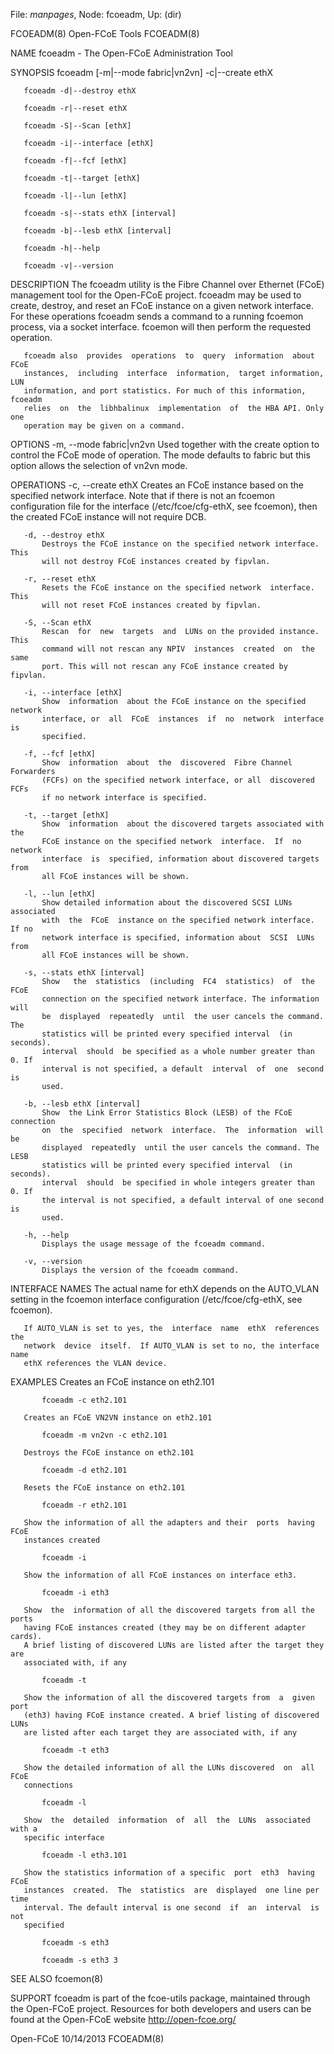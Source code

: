 File: *manpages*,  Node: fcoeadm,  Up: (dir)

FCOEADM(8)                      Open-FCoE Tools                     FCOEADM(8)



NAME
       fcoeadm - The Open-FCoE Administration Tool

SYNOPSIS
       fcoeadm [-m|--mode fabric|vn2vn] -c|--create ethX

       fcoeadm -d|--destroy ethX

       fcoeadm -r|--reset ethX

       fcoeadm -S|--Scan [ethX]

       fcoeadm -i|--interface [ethX]

       fcoeadm -f|--fcf [ethX]

       fcoeadm -t|--target [ethX]

       fcoeadm -l|--lun [ethX]

       fcoeadm -s|--stats ethX [interval]

       fcoeadm -b|--lesb ethX [interval]

       fcoeadm -h|--help

       fcoeadm -v|--version

DESCRIPTION
       The   fcoeadm  utility  is  the  Fibre  Channel  over  Ethernet  (FCoE)
       management tool for the Open-FCoE  project.  fcoeadm  may  be  used  to
       create,  destroy,  and  reset  an  FCoE  instance  on  a  given network
       interface. For these operations fcoeadm sends a command  to  a  running
       fcoemon  process, via a socket interface. fcoemon will then perform the
       requested operation.

       fcoeadm also  provides  operations  to  query  information  about  FCoE
       instances,  including  interface  information,  target information, LUN
       information, and port statistics. For much of this information, fcoeadm
       relies  on  the  libhbalinux  implementation  of  the HBA API. Only one
       operation may be given on a command.

OPTIONS
       -m, --mode fabric|vn2vn
           Used together with the create option to control the  FCoE  mode  of
           operation.  The  mode defaults to fabric but this option allows the
           selection of vn2vn mode.

OPERATIONS
       -c, --create ethX
           Creates an FCoE instance based on the specified network  interface.
           Note  that  if  there  is not an fcoemon configuration file for the
           interface (/etc/fcoe/cfg-ethX, see fcoemon), then the created  FCoE
           instance will not require DCB.

       -d, --destroy ethX
           Destroys the FCoE instance on the specified network interface. This
           will not destroy FCoE instances created by fipvlan.

       -r, --reset ethX
           Resets the FCoE instance on the specified network  interface.  This
           will not reset FCoE instances created by fipvlan.

       -S, --Scan ethX
           Rescan  for  new  targets  and  LUNs on the provided instance. This
           command will not rescan any NPIV  instances  created  on  the  same
           port. This will not rescan any FCoE instance created by fipvlan.

       -i, --interface [ethX]
           Show  information  about the FCoE instance on the specified network
           interface, or  all  FCoE  instances  if  no  network  interface  is
           specified.

       -f, --fcf [ethX]
           Show  information  about  the  discovered  Fibre Channel Forwarders
           (FCFs) on the specified network interface, or all  discovered  FCFs
           if no network interface is specified.

       -t, --target [ethX]
           Show  information  about the discovered targets associated with the
           FCoE instance on the specified network  interface.  If  no  network
           interface  is  specified, information about discovered targets from
           all FCoE instances will be shown.

       -l, --lun [ethX]
           Show detailed information about the discovered SCSI LUNs associated
           with  the  FCoE  instance on the specified network interface. If no
           network interface is specified, information about  SCSI  LUNs  from
           all FCoE instances will be shown.

       -s, --stats ethX [interval]
           Show   the  statistics  (including  FC4  statistics)  of  the  FCoE
           connection on the specified network interface. The information will
           be  displayed  repeatedly  until  the user cancels the command. The
           statistics will be printed every specified interval  (in  seconds).
           interval  should  be specified as a whole number greater than 0. If
           interval is not specified, a default  interval  of  one  second  is
           used.

       -b, --lesb ethX [interval]
           Show  the Link Error Statistics Block (LESB) of the FCoE connection
           on  the  specified  network  interface.  The  information  will  be
           displayed  repeatedly  until the user cancels the command. The LESB
           statistics will be printed every specified interval  (in  seconds).
           interval  should  be specified in whole integers greater than 0. If
           the interval is not specified, a default interval of one second  is
           used.

       -h, --help
           Displays the usage message of the fcoeadm command.

       -v, --version
           Displays the version of the fcoeadm command.

INTERFACE NAMES
       The  actual  name  for  ethX  depends  on  the AUTO_VLAN setting in the
       fcoemon interface configuration (/etc/fcoe/cfg-ethX, see fcoemon).

       If AUTO_VLAN is set to yes, the  interface  name  ethX  references  the
       network  device  itself.  If AUTO_VLAN is set to no, the interface name
       ethX references the VLAN device.

EXAMPLES
       Creates an FCoE instance on eth2.101

           fcoeadm -c eth2.101

       Creates an FCoE VN2VN instance on eth2.101

           fcoeadm -m vn2vn -c eth2.101

       Destroys the FCoE instance on eth2.101

           fcoeadm -d eth2.101

       Resets the FCoE instance on eth2.101

           fcoeadm -r eth2.101

       Show the information of all the adapters and their  ports  having  FCoE
       instances created

           fcoeadm -i

       Show the information of all FCoE instances on interface eth3.

           fcoeadm -i eth3

       Show  the  information of all the discovered targets from all the ports
       having FCoE instances created (they may be on different adapter cards).
       A brief listing of discovered LUNs are listed after the target they are
       associated with, if any

           fcoeadm -t

       Show the information of all the discovered targets from  a  given  port
       (eth3) having FCoE instance created. A brief listing of discovered LUNs
       are listed after each target they are associated with, if any

           fcoeadm -t eth3

       Show the detailed information of all the LUNs discovered  on  all  FCoE
       connections

           fcoeadm -l

       Show  the  detailed  information  of  all  the  LUNs  associated with a
       specific interface

           fcoeadm -l eth3.101

       Show the statistics information of a specific  port  eth3  having  FCoE
       instances  created.  The  statistics  are  displayed  one line per time
       interval. The default interval is one second  if  an  interval  is  not
       specified

           fcoeadm -s eth3

           fcoeadm -s eth3 3

SEE ALSO
       fcoemon(8)

SUPPORT
       fcoeadm  is  part  of  the  fcoe-utils  package, maintained through the
       Open-FCoE project. Resources for both developers and users can be found
       at the Open-FCoE website http://open-fcoe.org/



Open-FCoE                         10/14/2013                        FCOEADM(8)
